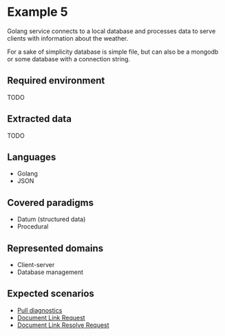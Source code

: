# Example 5

Golang service connects to a local database and processes data to serve clients with information about the weather.

For a sake of simplicity database is simple file, but can also be a mongodb or some database with a connection string.

## Required environment

TODO

## Extracted data

TODO

## Languages

- Golang
- JSON

## Covered paradigms

- Datum (structured data)
- Procedural

## Represented domains

- Client-server
- Database management

## Expected scenarios

- [Pull diagnostics](https://microsoft.github.io/language-server-protocol/specifications/lsp/3.17/specification/#textDocument_pullDiagnostics)
- [Document Link Request](https://microsoft.github.io/language-server-protocol/specifications/lsp/3.17/specification/#textDocument_documentLink)
- [Document Link Resolve Request](https://microsoft.github.io/language-server-protocol/specifications/lsp/3.17/specification/#documentLink_resolve)